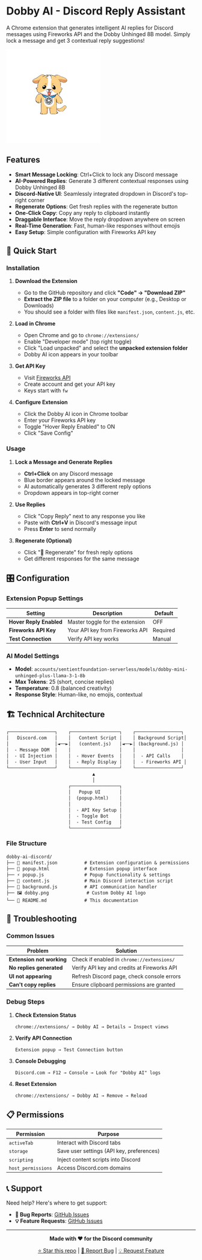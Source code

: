 # Dobby AI - Discord Reply Assistant

A Chrome extension that generates intelligent AI replies for Discord messages using Fireworks API and the Dobby Unhinged 8B model. Simply lock a message and get 3 contextual reply suggestions!

![Dobby AI Logo](dobby.png)

## Features

- **Smart Message Locking**: Ctrl+Click to lock any Discord message
- **AI-Powered Replies**: Generate 3 different contextual responses using Dobby Unhinged 8B
- **Discord-Native UI**: Seamlessly integrated dropdown in Discord's top-right corner
- **Regenerate Options**: Get fresh replies with the regenerate button
- **One-Click Copy**: Copy any reply to clipboard instantly
- **Draggable Interface**: Move the reply dropdown anywhere on screen
- **Real-Time Generation**: Fast, human-like responses without emojis
- **Easy Setup**: Simple configuration with Fireworks API key

## 🚀 Quick Start

### Installation

1. **Download the Extension**
   - Go to the GitHub repository and click **"Code" → "Download ZIP"**
   - **Extract the ZIP file** to a folder on your computer (e.g., Desktop or Downloads)
   - You should see a folder with files like `manifest.json`, `content.js`, etc.

2. **Load in Chrome**
   - Open Chrome and go to `chrome://extensions/`
   - Enable "Developer mode" (top right toggle)
   - Click "Load unpacked" and select the **unpacked extension folder**
   - Dobby AI icon appears in your toolbar

3. **Get API Key**
   - Visit [Fireworks API](https://app.fireworks.ai/)
   - Create account and get your API key
   - Keys start with `fw`

4. **Configure Extension**
   - Click the Dobby AI icon in Chrome toolbar
   - Enter your Fireworks API key
   - Toggle "Hover Reply Enabled" to ON
   - Click "Save Config"

### Usage

1. **Lock a Message and Generate Replies**
   - **Ctrl+Click** on any Discord message
   - Blue border appears around the locked message
   - AI automatically generates 3 different reply options
   - Dropdown appears in top-right corner

2. **Use Replies**
   - Click "Copy Reply" next to any response you like
   - Paste with **Ctrl+V** in Discord's message input
   - Press **Enter** to send normally

3. **Regenerate (Optional)**
   - Click "🔄 Regenerate" for fresh reply options
   - Get different responses for the same message

## 🎛️ Configuration

### Extension Popup Settings

| Setting | Description | Default |
|---------|-------------|---------|
| **Hover Reply Enabled** | Master toggle for the extension | OFF |
| **Fireworks API Key** | Your API key from Fireworks API | Required |
| **Test Connection** | Verify API key works | Manual |

### AI Model Settings

- **Model**: `accounts/sentientfoundation-serverless/models/dobby-mini-unhinged-plus-llama-3-1-8b`
- **Max Tokens**: 25 (short, concise replies)
- **Temperature**: 0.8 (balanced creativity)
- **Response Style**: Human-like, no emojis, contextual

## 🏗️ Technical Architecture

```
┌─────────────────┐    ┌──────────────────┐    ┌─────────────────┐
│   Discord.com   │    │   Content Script │    │ Background Script│
│                 │◄──►│   (content.js)   │◄──►│ (background.js) │
│  - Message DOM  │    │                  │    │                 │
│  - UI Injection │    │  - Hover Events  │    │  - API Calls    │
│  - User Input   │    │  - Reply Display │    │  - Fireworks API │
└─────────────────┘    └──────────────────┘    └─────────────────┘
                                ▲
                                │
                       ┌──────────────────┐
                       │   Popup UI       │
                       │  (popup.html)    │
                       │                  │
                       │  - API Key Setup │
                       │  - Toggle Bot    │
                       │  - Test Config   │
                       └──────────────────┘
```

### File Structure

```
dobby-ai-discord/
├── 📄 manifest.json          # Extension configuration & permissions
├── 🎨 popup.html             # Extension popup interface
├── ⚡ popup.js               # Popup functionality & settings
├── 🎯 content.js             # Main Discord interaction script
├── 🔧 background.js          # API communication handler
├── 🖼️ dobby.png              # Custom Dobby AI logo
└── 📖 README.md              # This documentation
```


## 🐛 Troubleshooting

### Common Issues

| Problem | Solution |
|---------|----------|
| **Extension not working** | Check if enabled in `chrome://extensions/` |
| **No replies generated** | Verify API key and credits at Fireworks API |
| **UI not appearing** | Refresh Discord page, check console errors |
| **Can't copy replies** | Ensure clipboard permissions are granted |

### Debug Steps

1. **Check Extension Status**
   ```
   chrome://extensions/ → Dobby AI → Details → Inspect views
   ```

2. **Verify API Connection**
   ```
   Extension popup → Test Connection button
   ```

3. **Console Debugging**
   ```
   Discord.com → F12 → Console → Look for "Dobby AI" logs
   ```

4. **Reset Extension**
   ```
   chrome://extensions/ → Dobby AI → Remove → Reload
   ```

## 📋 Permissions

| Permission | Purpose |
|------------|---------|
| `activeTab` | Interact with Discord tabs |
| `storage` | Save user settings (API key, preferences) |
| `scripting` | Inject content scripts into Discord |
| `host_permissions` | Access Discord.com domains |

## 📞 Support

Need help? Here's where to get support:

- **🐛 Bug Reports**: [GitHub Issues](https://github.com/AbbyTheGod/dobby-discord-extension/issues)
- **💡 Feature Requests**: [GitHub Issues](https://github.com/AbbyTheGod/dobby-discord-extension/issues)

---

<div align="center">

**Made with ❤️ for the Discord community**

[⭐ Star this repo](https://github.com/AbbyTheGod/dobby-discord-extension) | [🐛 Report Bug](https://github.com/AbbyTheGod/dobby-discord-extension/issues) | [💡 Request Feature](https://github.com/AbbyTheGod/dobby-discord-extension/issues)

</div>
